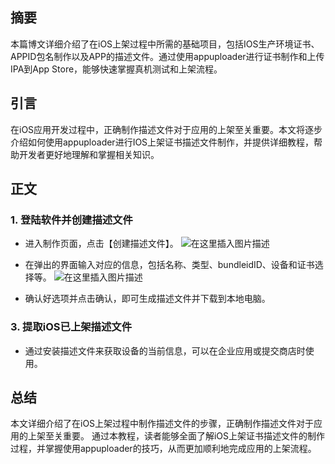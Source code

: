 ﻿

## 摘要
本篇博文详细介绍了在iOS上架过程中所需的基础项目，包括IOS生产环境证书、APPID包名制作以及APP的描述文件。通过使用appuploader进行证书制作和上传IPA到App Store，能够快速掌握真机测试和上架流程。

## 引言
在iOS应用开发过程中，正确制作描述文件对于应用的上架至关重要。本文将逐步介绍如何使用appuploader进行IOS上架证书描述文件制作，并提供详细教程，帮助开发者更好地理解和掌握相关知识。

## 正文
### 1. 登陆软件并创建描述文件
- 进入制作页面，点击【创建描述文件】。
![在这里插入图片描述](https://img-blog.csdnimg.cn/direct/e77c5bd5b791448797ac233b3cc4ab21.png)

- 在弹出的界面输入对应的信息，包括名称、类型、bundleidID、设备和证书选择等。
![在这里插入图片描述](https://img-blog.csdnimg.cn/direct/076ca47b18494818bc9ed5980b69f94e.png)

- 确认好选项并点击确认，即可生成描述文件并下载到本地电脑。

### 3. 提取iOS已上架描述文件
- 通过安装描述文件来获取设备的当前信息，可以在企业应用或提交商店时使用。

## 总结
本文详细介绍了在iOS上架过程中制作描述文件的步骤，正确制作描述文件对于应用的上架至关重要。
通过本教程，读者能够全面了解iOS上架证书描述文件的制作过程，并掌握使用appuploader的技巧，从而更加顺利地完成应用的上架流程。

